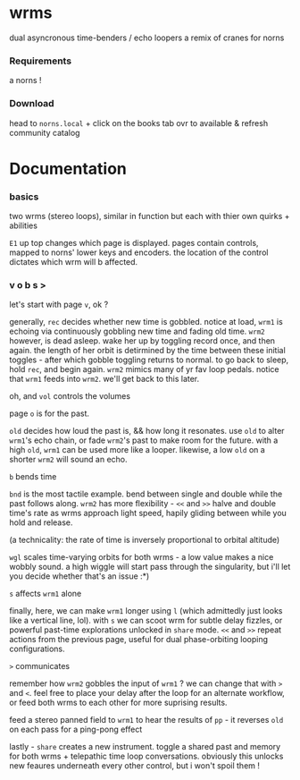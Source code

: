 # wrms
dual asyncronous time-benders / echo loopers
a remix of cranes for norns

### Requirements
a norns !

### Download
head to `norns.local` + click on the books
tab ovr to available & refresh community catalog


# Documentation

### basics

two wrms (stereo loops), similar in function but each with thier own quirks + abilities

`E1` up top changes which page is displayed. pages contain controls, mapped to norns' lower keys and encoders. the location of the control dictates which wrm will b affected.

### v o b s >

let's start with page `v`, ok ?

generally, `rec` decides whether new time is gobbled. notice at load, `wrm1` is echoing via continuously gobbling new time and fading old time. `wrm2` however, is dead asleep. wake her up by toggling record once, and then again. the length of her orbit is detirmined by the time between these initial toggles - after which gobble toggling returns to normal. to go back to sleep, hold `rec`, and begin again. `wrm2` mimics many of yr fav loop pedals. notice that `wrm1` feeds into `wrm2`. we'll get back to this later.

oh, and `vol` controls the volumes

page `o` is for the past.

`old` decides how loud the past is, && how long it resonates. use `old` to alter `wrm1`'s echo chain, or fade `wrm2`'s past to make room for the future. with a high `old`, `wrm1` can be used more like a looper. likewise, a low `old` on a shorter `wrm2` will sound an echo.

`b` bends time

`bnd` is the most tactile example. bend between single and double while the past follows along. `wrm2` has more flexibility - `<<` and `>>` halve and double time's rate as wrms approach light speed, hapily gliding between while you hold and release.

(a technicality: the rate of time is inversely proportional to orbital altitude)

`wgl` scales time-varying orbits for both wrms - a low value makes a nice wobbly sound. a high wiggle will start pass through the singularity, but i'll let you decide whether that's an issue :*)

`s` affects `wrm1` alone

finally, here, we can make `wrm1` longer using `l` (which admittedly just looks like a vertical line, lol). with `s` we can scoot wrm for subtle delay fizzles, or powerful past-time explorations unlocked in `share` mode. `<<` and `>>` repeat actions from the previous page, useful for dual phase-orbiting looping configurations.

`>` communicates

remember how `wrm2` gobbles the input of `wrm1` ? we can change that with `>` and `<`. feel free to place your delay after the loop for an alternate workflow, or feed both wrms to each other for more suprising results.

feed a stereo panned field to `wrm1` to hear the results of `pp` - it reverses `old` on each pass for a ping-pong effect

lastly - `share` creates a new instrument. toggle a shared past and memory for both wrms + telepathic time loop conversations. obviously this unlocks new feaures underneath every other control, but i won't spoil them !
